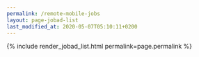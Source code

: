 ```yaml
---
permalink: /remote-mobile-jobs
layout: page-jobad-list
last_modified_at: 2020-05-07T05:10:11+0200
---
```

{% include render_jobad_list.html permalink=page.permalink %}
